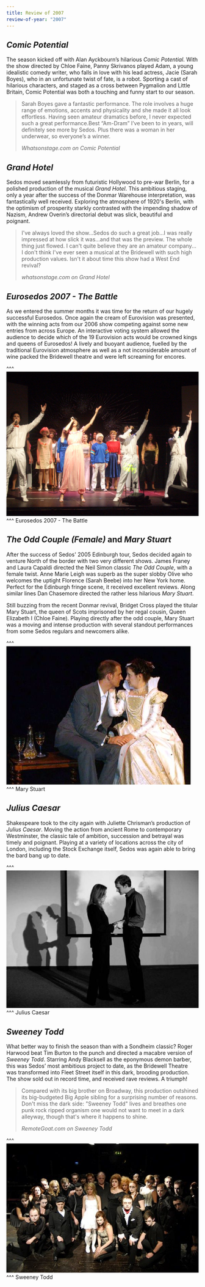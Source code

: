 ```yaml
---
title: Review of 2007
review-of-year: "2007"
---
```

## *Comic Potential*

The season kicked off with Alan Ayckbourn’s hilarious *Comic Potential*. With the show directed by Chloe Faine, Panny Skrivanos played Adam, a young idealistic comedy writer, who falls in love with his lead actress, Jacie (Sarah Boyes), who in an unfortunate twist of fate, is a robot. Sporting a cast of hilarious characters, and staged as a cross between Pygmalion and Little Britain, Comic Potential was both a touching and funny start to our season.

>Sarah Boyes gave a fantastic performance. The role involves a huge range of emotions, accents and physicality and she made it all look effortless. Having seen amateur dramatics before, I never expected such a great performance.Best “Am-Dram” I’ve been to in years, will definitely see more by Sedos. Plus there was a woman in her underwear, so everyone’s a winner. 
><footer><cite>Whatsonstage.com on Comic Potential</cite></footer>

## *Grand Hotel*

Sedos moved seamlessly from futuristic Hollywood to pre-war Berlin, for a polished production of the musical *Grand Hotel*. This ambitious staging, only a year after the success of the Donmar Warehouse interpretation, was fantastically well received. Exploring the atmosphere of 1920's Berlin, with the optimism of prosperity starkly contrasted with the impending shadow of Nazism, Andrew Overin’s directorial debut was slick, beautiful and poignant. 

>I've always loved the show...Sedos do such a great job...I was really impressed at how slick it was...and that was the preview. The whole thing just flowed. I can't quite believe they are an amateur company... I don't think I've ever seen a musical at the Bridewell with such high production values. Isn't it about time this show had a West End revival?
><footer><cite>whatsonstage.com on Grand Hotel</cite></footer>

## *Eurosedos 2007 - The Battle* 

As we entered the summer months it was time for the return of our hugely successful Eurosedos. Once again the cream of Eurovision was presented, with the winning acts from our 2006 show competing against some new entries from across Europe. An interactive voting system allowed the audience to decide which of the 19 Eurovision acts would be crowned kings and queens of Eurosedos! A lively and buoyant audience, fuelled by the traditional Eurovision atmosphere as well as a not inconsiderable amount of wine packed the Bridewell theatre and were left screaming for encores.

^^^ ![](/assets/4907801028_31c118d06e_o.jpg)
^^^ Eurosedos 2007 - The Battle

## *The Odd Couple (Female)* and *Mary Stuart*

After the success of Sedos' 2005 Edinburgh tour, Sedos decided again to venture North of the border with two very different shows. James Franey and Laura Capaldi directed the Neil Simon classic *The Odd Couple*, with a female twist. Anne Marie Leigh was superb as the super slobby Olive who welcomes the uptight Florence (Sarah Beebe) into her New York home. Perfect for the Edinburgh fringe scene, it received excellent reviews. Along similar lines Dan Chasemore directed the rather less hilarious *Mary Stuart*.

Still buzzing from the recent Donmar revival, Bridget Cross played the titular Mary Stuart, the queen of Scots imprisoned by her regal cousin, Queen Elizabeth I (Chloe Faine). Playing directly after the odd couple, Mary Stuart was a moving and intense production with several standout performances from some Sedos regulars and newcomers alike.

^^^ ![](/assets/marystuart2.jpg)
^^^ Mary Stuart

## *Julius Caesar*

Shakespeare took to the city again with Juliette Chrisman’s production of *Julius Caesar*. Moving the action from ancient Rome to contemporary Westminster, the classic tale of ambition, succession and betrayal was timely and poignant. Playing at a variety of locations across the city of London, including the Stock Exchange itself, Sedos was again able to bring the bard bang up to date.

^^^ ![](/assets/juliuscaeser3.jpg)
^^^ Julius Caesar

## *Sweeney Todd*

What better way to finish the season than with a Sondheim classic? Roger Harwood beat Tim Burton to the punch and directed a macabre version of *Sweeney Todd*. Starring Andy Blacksell as the eponymous demon barber, this was Sedos’ most ambitious project to date, as the Bridewell Theatre was transformed into Fleet Street itself in this dark, brooding production. The show sold out in record time, and received rave reviews. A triumph!

>Compared with its big brother on Broadway, this production outshined its big-budgeted Big Apple sibling for a surprising number of reasons. Don't miss the dark side: "Sweeney Todd" lives and breathes one punk rock ripped organism one would not want to meet in a dark alleyway, though that's where it happens to shine. 
><footer><cite>RemoteGoat.com on Sweeney Todd</cite></footer>

^^^ ![](/assets/4838824886_a9fe52bd50_o.jpg)
^^^ Sweeney Todd